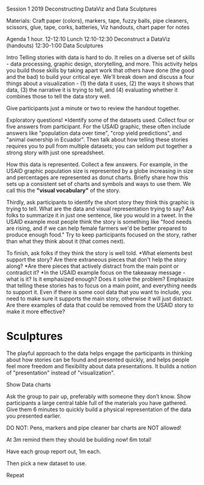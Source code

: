 Session 1 2019
Deconstructing DataViz and Data Sculptures

Materials: Craft paper (colors), markers, tape, fuzzy balls, pipe cleaners, scissors, glue, tape, corks, batteries, Viz handouts, chart paper for notes

Agenda
1 hour.
12-12:10 Lunch
12:10-12:30 Deconstruct a DataViz (handouts)
12:30-1:00 Data Sculptures

Intro
Telling stories with data is hard to do. It relies on a diverse set of skills - data processing, graphic design, storytelling, and more. This activity helps you build those skills by taking apart work that others have done (the good and the bad) to build your critical eye.
We'll break down and discuss a four things about a visualization -
(1) the data it uses,
(2) the ways it shows that data,
(3) the narrative it is trying to tell, and (4) evaluating whether it combines those to tell the data story well.

Give participants just a minute or two to review the handout together.

Exploratory questions!
*Identify some of the datasets used. Collect four or five answers from participant. For the USAID graphic, these often include answers like "population data over time", "crop yield predictions", and "animal ownership in Ecuador".
Then talk about how telling these stories requires you to pull from multiple datasets; you can seldom put together a strong story with just one spreadsheet.

How this data is represented. Collect a few answers. For example, in the USAID graphic population size is represented by a globe increasing in size and percentages are represented as donut charts.
Briefly share how this sets up a consistent set of charts and symbols and ways to use them. We call this the **"visual vocabulary"** of the story.

Thirdly, ask participants to identify the short story they think this graphic is trying to tell. What are the data and visual representation trying to say? Ask folks to summarize it in just one sentence, like you would in a tweet. In the USAID example most people think the story is something like "food needs are rising, and if we can help female farmers we'd be better prepared to produce enough food." Try to keep participants focused on the story, rather than what they think about it (that comes next).

To finish, ask folks if they think the story is well told.
*What elements best support the story? Are there extraneous pieces that don't help the story along?
*Are there pieces that actively distract from the main point or contradict it?
*In the USAID example focus on the takeaway message - what is it? Is it emphasized enough? Does it solve the problem? Emphasize that telling these stories has to focus on a main point, and everything needs to support it. Even if there is some cool data that you want to include, you need to make sure it supports the main story, otherwise it will just distract. Are there examples of data that could be removed from the USAID story to make it more effective?

# Sculptures
The playful approach to the data helps engage the participants in thinking about how stories can be found and presented quickly, and helps people feel more freedom and flexibility about data presentations. It builds a notion of "presentation" instead of "visualization".

Show Data charts

Ask the group to pair up, preferably with someone they don’t know. Show participants a large central table full of the materials you have gathered. Give them 6 minutes to quickly build a physical representation of the data you presented earlier.

DO NOT: Pens, markers and pipe cleaner bar charts are NOT allowed!

At 3m remind them they should be building now! 6m total!

Have each group report out, 1m each.

Then pick a new dataset to use.

Repeat
